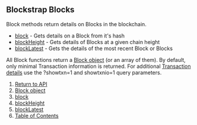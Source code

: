 ## Blockstrap Blocks

Block methods return details on Blocks in the blockchain.

* [block](block/) - Gets details on a Block from it's hash
* [blockHeight](block-height/) - Gets details of Blocks at a given chain height
* [blockLatest](block-latest/) - Gets the details of the most recent Block or Blocks

All Block functions return a [Block object](blockobject/) (or an array of them).
By default, only minimal Transaction information is returned. For additional [Transaction details](../notes/detail-and-pagination/) use the
?showtxn=1 and showtxnio=1 query parameters.


1. [Return to API](../../)
1. [Block object](blockobject/)
1. [block](block-id/)
1. [blockHeight](block-height/)
1. [blockLatest](block-latest/)
1. [Table of Contents](../../../)
